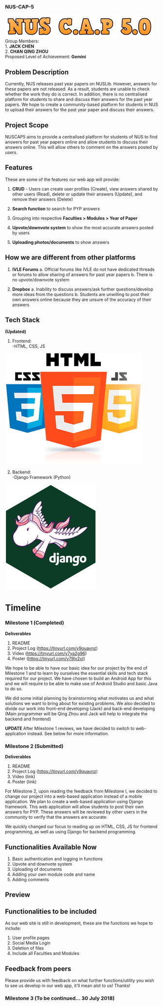 ### **NUS-CAP-5**
![NUSCAP5 Logo](NUSCAP5.png)
<br>Group Members: 
<br>1. **JACK CHEN**
<br>2. **CHAN QING ZHOU**
<br>Proposed Level of Achievement: **Gemini**

## Problem Description

Currently, NUS releases past year papers on NUSLib. However, answers for these papers are not released. As a result, students are unable to check whether the work they do is correct. In addition, there is no centralised platform for students to share and discuss their answers for the past year papers. We hope to create a community-based platform for students in NUS to upload their answers for the past year paper and discuss their answers.

## Project Scope
NUSCAP5 aims to provide a centralised platform for students of NUS to find answers for past year papers online and allow students to discuss their answers online. This will allow others to comment on the answers posted by users. 

## Features
These are some of the features our web app will provide:

1. **CRUD** - Users can create user profiles (Create), view answers shared by other users (Read), delete or update their answers (Update), and remove their answers (Delete)

2. **Search function** to search for PYP answers

3. Grouping into respective **Faculties > Modules > Year of Paper**

4. **Upvote/downvote system** to show the most accurate answers posted by users

5. **Uploading photos/documents** to show answers

## How we are different from other platforms
1. **IVLE Forums**
  a. Official forums like IVLE do not have dedicated threads or forums to allow sharing of answers for past year papers
  b. There is no upvote/downvote system
  
2. **Dropbox**
  a. Inability to discuss answers/ask further questions/develop more ideas from the questions
  b. Students are unwilling to post their own answers online because they are unsure of the accuracy of their answers

## **Tech Stack**
**(Updated)**
1. Frontend:<br>
  -HTML, CSS, JS
  
 ![CSSHTMLJS](CSSHTMLJS.png)
 
 
2. Backend:<br>
  -Django Framework (Python)
  
  ![Django](Django.png)

# Timeline

### **Milestone 1** (Completed)
**Deliverables**
1. README 
2. Project Log (https://tinyurl.com/y9quavnz)
3. Video (https://tinyurl.com/y7ya2g96)
4. Poster (https://tinyurl.com/y79lv2ol)

We hope to be able to have our basic idea for our project by the end of Milestone 1 and to learn by ourselves the essential skills and tech stack required for our project. We have chosen to build an Android App for this and we will require to be able to make use of Android Studio and basic Java to do so.

We did some initial planning by brainstorming what motivates us and what solutions we want to bring about for existing problems. We also decided to divide our work into front-end developing (Jack) and back-end developing (Main programmer will be Qing Zhou and Jack will help to integrate the backend and frontend)

**UPDATE**
After Milestone 1 reviews, we have decided to switch to web-applcation instead. See below for more information.
 

### **Milestone 2** (Submitted)
**Deliverables**
1. README 
2. Project Log (https://tinyurl.com/y9quavnz)
3. Video (link)
4. Poster (link)

For Milestone 2, upon reading the feedback from Milestone I, we decided to change our project into a web-based application instead of a mobile application. We plan to create a web-based application using Django framework. This web application will allow students to post their own answers for PYP. These answers will be reviewed by other users in the community to verify that the answers are accurate. 

We quickly changed our focus to reading up on HTML, CSS, JS for frontend programming, as well as using Django for backend programming. 

## **Functionalities Available Now**
1. Basic authentication and logging in functions
2. Upvote and downvote system
3. Uploading of documents
4. Adding your own module code and name
5. Adding comments

## **Preview** 
###

## **Functionalities to be included**
As our web site is still in development, these are the functions we hope to include:
1. User profile pages
2. Social Media Login
3. Deletion of files
4. Include all Faculties and Modules


## **Feedback from peers**
Please provide us with feedback on what further functions/utility you wish to see us develop in our web app, it'll mean alot to us! Thanks!
### **Milestone 3** (To be continued... 30 July 2018)
